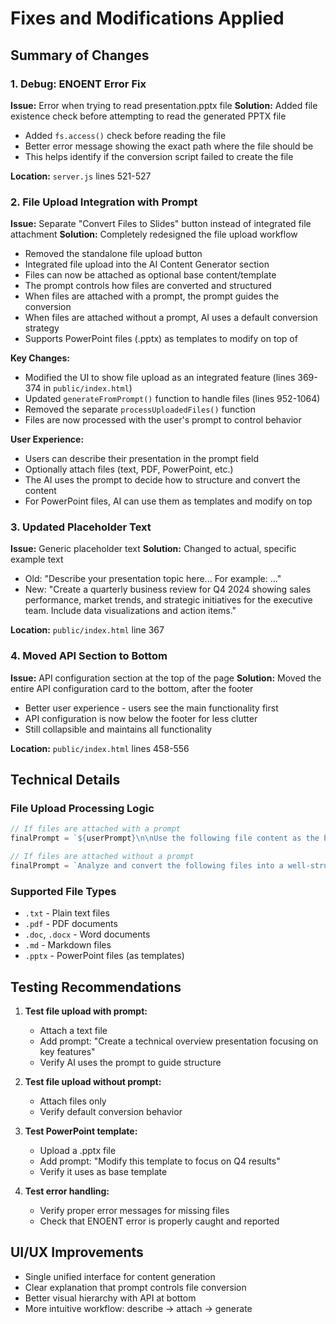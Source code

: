 # Fixes and Modifications Applied

## Summary of Changes

### 1. Debug: ENOENT Error Fix
**Issue:** Error when trying to read presentation.pptx file
**Solution:** Added file existence check before attempting to read the generated PPTX file
- Added `fs.access()` check before reading the file
- Better error message showing the exact path where the file should be
- This helps identify if the conversion script failed to create the file

**Location:** `server.js` lines 521-527

### 2. File Upload Integration with Prompt
**Issue:** Separate "Convert Files to Slides" button instead of integrated file attachment
**Solution:** Completely redesigned the file upload workflow
- Removed the standalone file upload button
- Integrated file upload into the AI Content Generator section
- Files can now be attached as optional base content/template
- The prompt controls how files are converted and structured
- When files are attached with a prompt, the prompt guides the conversion
- When files are attached without a prompt, AI uses a default conversion strategy
- Supports PowerPoint files (.pptx) as templates to modify on top of

**Key Changes:**
- Modified the UI to show file upload as an integrated feature (lines 369-374 in `public/index.html`)
- Updated `generateFromPrompt()` function to handle files (lines 952-1064)
- Removed the separate `processUploadedFiles()` function
- Files are now processed with the user's prompt to control behavior

**User Experience:**
- Users can describe their presentation in the prompt field
- Optionally attach files (text, PDF, PowerPoint, etc.)
- The AI uses the prompt to decide how to structure and convert the content
- For PowerPoint files, AI can use them as templates and modify on top

### 3. Updated Placeholder Text
**Issue:** Generic placeholder text
**Solution:** Changed to actual, specific example text
- Old: "Describe your presentation topic here... For example: ..."
- New: "Create a quarterly business review for Q4 2024 showing sales performance, market trends, and strategic initiatives for the executive team. Include data visualizations and action items."

**Location:** `public/index.html` line 367

### 4. Moved API Section to Bottom
**Issue:** API configuration section at the top of the page
**Solution:** Moved the entire API configuration card to the bottom, after the footer
- Better user experience - users see the main functionality first
- API configuration is now below the footer for less clutter
- Still collapsible and maintains all functionality

**Location:** `public/index.html` lines 458-556

## Technical Details

### File Upload Processing Logic
```javascript
// If files are attached with a prompt
finalPrompt = `${userPrompt}\n\nUse the following file content as the base:\n${fileContents}`

// If files are attached without a prompt
finalPrompt = `Analyze and convert the following files into a well-structured presentation with ${numSlides} slides:\n${fileContents}`
```

### Supported File Types
- `.txt` - Plain text files
- `.pdf` - PDF documents
- `.doc`, `.docx` - Word documents
- `.md` - Markdown files
- `.pptx` - PowerPoint files (as templates)

## Testing Recommendations

1. **Test file upload with prompt:**
   - Attach a text file
   - Add prompt: "Create a technical overview presentation focusing on key features"
   - Verify AI uses the prompt to guide structure

2. **Test file upload without prompt:**
   - Attach files only
   - Verify default conversion behavior

3. **Test PowerPoint template:**
   - Upload a .pptx file
   - Add prompt: "Modify this template to focus on Q4 results"
   - Verify it uses as base template

4. **Test error handling:**
   - Verify proper error messages for missing files
   - Check that ENOENT error is properly caught and reported

## UI/UX Improvements

- Single unified interface for content generation
- Clear explanation that prompt controls file conversion
- Better visual hierarchy with API at bottom
- More intuitive workflow: describe → attach → generate

